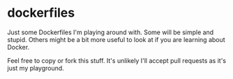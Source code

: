 # dockerfiles
Just some Dockerfiles I'm playing around with. Some will be simple and stupid. Others might be a bit more useful to look at if you are learning about Docker.

Feel free to copy or fork this stuff. It's unlikely I'll accept pull requests as it's just my playground.

